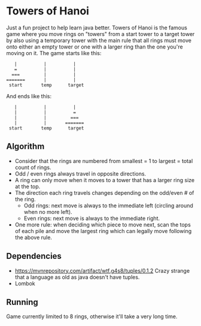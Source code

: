 # Towers of Hanoi
Just a fun project to help learn java better.
Towers of Hanoi is the famous game where you move rings on "towers" from a start tower to a target tower by also using a temporary tower with the main rule that all rings must move onto either an empty tower or one with a larger ring than the one you're moving on it.  The game starts like this:
```
   |          |          |
   =          |          |
  ===         |          |
=======       |          |
 start       temp      target
```
And ends like this:  
```
   |          |          |
   |          |          =
   |          |         ===
   |          |       =======
 start       temp      target
```
 
## Algorithm
* Consider that the rings are numbered from smallest = 1 to largest = total count of rings.
* Odd / even rings always travel in opposite directions.
* A ring can only move when it moves to a tower that has a larger ring size at the top.
* The direction each ring travels changes depending on the odd/even # of the ring.
  * Odd rings: next move is always to the immediate left (circling around when no more left).
  * Even rings: next move is always to the immediate right.
* One more rule: when deciding which piece to move next, scan the tops of each pile and move the largest ring which can legally move following the above rule.

## Dependencies
* https://mvnrepository.com/artifact/wtf.g4s8/tuples/0.1.2  Crazy strange that a language as old as java doesn't have tuples.
* Lombok  

## Running
Game currently limited to 8 rings, otherwise it'll take a very long time.
